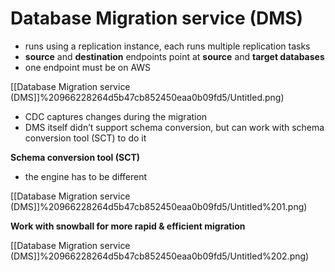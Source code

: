 # Database Migration service (DMS)

- runs using a replication instance, each runs multiple replication tasks
- **source** and **destination** endpoints point at **source** and **target databases**
- one endpoint must be on AWS

[[Database Migration service (DMS]]%20966228264d5b47cb852450eaa0b09fd5/Untitled.png)

- CDC captures changes during the migration
- DMS itself didn’t support schema conversion, but can work with schema conversion tool (SCT) to do it

**Schema conversion tool (SCT)**

- the engine has to be different

[[Database Migration service (DMS]]%20966228264d5b47cb852450eaa0b09fd5/Untitled%201.png)

**Work with snowball for more rapid & efficient migration**

[[Database Migration service (DMS]]%20966228264d5b47cb852450eaa0b09fd5/Untitled%202.png)
